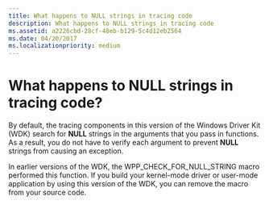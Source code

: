 ```yaml
---
title: What happens to NULL strings in tracing code
description: What happens to NULL strings in tracing code
ms.assetid: a2226cbd-28cf-48eb-b129-5c4d12eb2564
ms.date: 04/20/2017
ms.localizationpriority: medium
---
```


# What happens to NULL strings in tracing code?


By default, the tracing components in this version of the Windows Driver Kit (WDK) search for **NULL** strings in the arguments that you pass in functions. As a result, you do not have to verify each argument to prevent **NULL** strings from causing an exception.

In earlier versions of the WDK, the WPP\_CHECK\_FOR\_NULL\_STRING macro performed this function. If you build your kernel-mode driver or user-mode application by using this version of the WDK, you can remove the macro from your source code.

 

 






